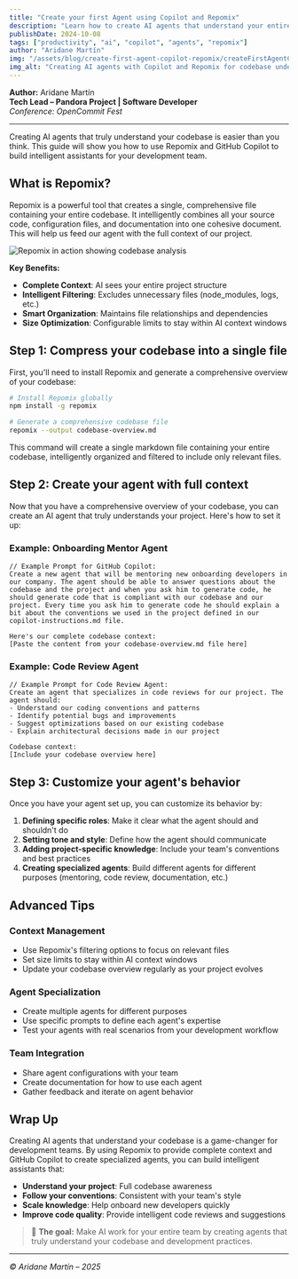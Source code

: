 ```yaml
---
title: "Create your first Agent using Copilot and Repomix"
description: "Learn how to create AI agents that understand your entire codebase using Repomix and GitHub Copilot. Build intelligent assistants for your development team."
publishDate: 2024-10-08
tags: ["productivity", "ai", "copilot", "agents", "repomix"]
author: "Aridane Martín"
img: "/assets/blog/create-first-agent-copilot-repomix/createFirstAgentCopilot.webp"
img_alt: "Creating AI agents with Copilot and Repomix for codebase understanding"
---
```


**Author:** Aridane Martín  
**Tech Lead – Pandora Project | Software Developer**  
_Conference: OpenCommit Fest_

---

Creating AI agents that truly understand your codebase is easier than you think. This guide will show you how to use Repomix and GitHub Copilot to build intelligent assistants for your development team.

## What is Repomix?

Repomix is a powerful tool that creates a single, comprehensive file containing your entire codebase. It intelligently combines all your source code, configuration files, and documentation into one cohesive document. This will help us feed our agent with the full context of our project.

![Repomix in action showing codebase analysis](/assets/blog/create-first-agent-copilot-repomix/repomix.webp)

**Key Benefits:**
- **Complete Context**: AI sees your entire project structure
- **Intelligent Filtering**: Excludes unnecessary files (node_modules, logs, etc.)
- **Smart Organization**: Maintains file relationships and dependencies
- **Size Optimization**: Configurable limits to stay within AI context windows

## Step 1: Compress your codebase into a single file

First, you'll need to install Repomix and generate a comprehensive overview of your codebase:

```bash
# Install Repomix globally
npm install -g repomix

# Generate a comprehensive codebase file
repomix --output codebase-overview.md
```

This command will create a single markdown file containing your entire codebase, intelligently organized and filtered to include only relevant files.

## Step 2: Create your agent with full context

Now that you have a comprehensive overview of your codebase, you can create an AI agent that truly understands your project. Here's how to set it up:

### Example: Onboarding Mentor Agent

```text
// Example Prompt for GitHub Copilot:
Create a new agent that will be mentoring new onboarding developers in our company. The agent should be able to answer questions about the codebase and the project and when you ask him to generate code, he should generate code that is compliant with our codebase and our project. Every time you ask him to generate code he should explain a bit about the conventions we used in the project defined in our copilot-instructions.md file.

Here's our complete codebase context:
[Paste the content from your codebase-overview.md file here]
```

### Example: Code Review Agent

```text
// Example Prompt for Code Review Agent:
Create an agent that specializes in code reviews for our project. The agent should:
- Understand our coding conventions and patterns
- Identify potential bugs and improvements
- Suggest optimizations based on our existing codebase
- Explain architectural decisions made in our project

Codebase context:
[Include your codebase overview here]
```

## Step 3: Customize your agent's behavior

Once you have your agent set up, you can customize its behavior by:

1. **Defining specific roles**: Make it clear what the agent should and shouldn't do
2. **Setting tone and style**: Define how the agent should communicate
3. **Adding project-specific knowledge**: Include your team's conventions and best practices
4. **Creating specialized agents**: Build different agents for different purposes (mentoring, code review, documentation, etc.)

## Advanced Tips

### Context Management
- Use Repomix's filtering options to focus on relevant files
- Set size limits to stay within AI context windows
- Update your codebase overview regularly as your project evolves

### Agent Specialization
- Create multiple agents for different purposes
- Use specific prompts to define each agent's expertise
- Test your agents with real scenarios from your development workflow

### Team Integration
- Share agent configurations with your team
- Create documentation for how to use each agent
- Gather feedback and iterate on agent behavior

## Wrap Up

Creating AI agents that understand your codebase is a game-changer for development teams. By using Repomix to provide complete context and GitHub Copilot to create specialized agents, you can build intelligent assistants that:

- **Understand your project**: Full codebase awareness
- **Follow your conventions**: Consistent with your team's style
- **Scale knowledge**: Help onboard new developers quickly
- **Improve code quality**: Provide intelligent code reviews and suggestions

> 🚀 **The goal:** Make AI work for your entire team by creating agents that truly understand your codebase and development practices.

---

_© Aridane Martín – 2025_
